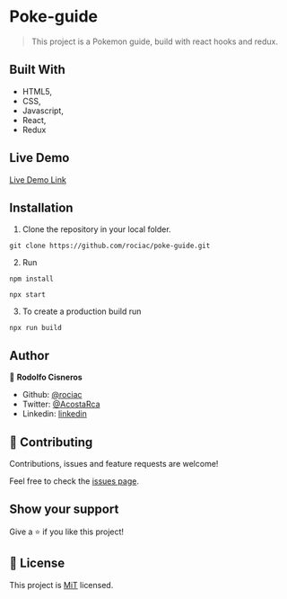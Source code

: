 # Poke-guide

> This project is a Pokemon guide, build with react hooks and redux.

## Built With

- HTML5,
- CSS,
- Javascript,
- React,
- Redux

## Live Demo

[Live Demo Link](https://jolly-beaver-3c4a78.netlify.app)

## Installation

1. Clone the repository in your local folder.
```
git clone https://github.com/rociac/poke-guide.git
```
2. Run
```
npm install
```
```
npx start
```

3. To create a production build run
```
npx run build
```

## Author

👤 **Rodolfo Cisneros**

- Github: [@rociac](https://github.com/rociac)
- Twitter: [@AcostaRca](https://twitter.com/AcostaRca)
- Linkedin: [linkedin](https://www.linkedin.com/in/rociac/)

## 🤝 Contributing

Contributions, issues and feature requests are welcome!

Feel free to check the [issues page](https://github.com/rociac/poke-guide/issues).

## Show your support

Give a ⭐️ if you like this project!

## 📝 License

This project is [MiT](https://opensource.org/licenses/MIT) licensed.